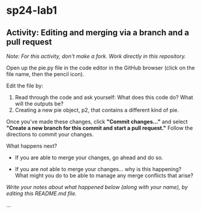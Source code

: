 # sp24-lab1
## Activity: Editing and merging via a branch and a pull request

_Note: For this activity, don't make a fork. Work directly in this repository._

Open up the pie.py file in the code editor in the GitHub browser (click on the file name, then the pencil icon). 

Edit the file by:

1. Read through the code and ask yourself: What does this code do? What will the outputs be?
2. Creating a new pie object, p2, that contains a different kind of pie.

Once you've made these changes, click **"Commit changes..."** and select **"Create a new branch for this commit and start a pull request."** Follow the directions to commit your changes.

What happens next? 

- If you are able to merge your changes, go ahead and do so.

- If you are _not_ able to merge your changes... why is this happening? What might you do to be able to manage any merge conflicts that arise?

_Write your notes about what happened below (along with your name), by editing this README.md file._

...

